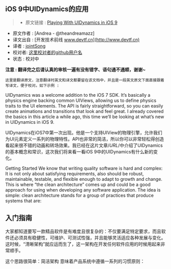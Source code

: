 iOS 9中UIDynamics的应用
---

> * 原文链接 : [Playing With UIDynamics in iOS 9](http://fancypixel.github.io/blog/2015/06/19/playing-with-uidynamics-in-ios-9/?utm_campaign=iOS%2BDev%2BWeekly&utm_medium=email&utm_source=iOS_Dev_Weekly_Issue_205)
* 原文作者 : [Andrea - @theandreamazz]
* 译文出自 : [开发技术前线 www.devtf.cn](http://www.devtf.cn)
* 译者 : [jointSong](https://github.com/joint-song/) 
* 校对者: [这里校对者的github用户名](github链接)  
* 状态 :   校对中

**注意 : 翻译完之后请认真的审核一遍有没有错字、语句通不通顺，谢谢~**


`这里是翻译原文，注意翻译时英文和译文都要留在该文档中，并且是一段英文原文下面直接跟着写译文，便于校对。如下示例 : `

UIDynamics was a welcome addition to the iOS 7 SDK. It’s basically a physics engine backing common UIViews, allowing us to define physics traits to the UI elements. The API is fairly straightforward, so you can easily create animations and transitions that look and feel great. I already covered the basics in this article a while ago, this time we’ll be looking at what’s new in UIDynamics in iOS 9.

UIDynamics在iOS7中第一次出现。他是一个支持UIView的物理引擎，允许我们为UI元素定义一系列的物理特性。API也非常的简洁，所以你可以非常轻松得创造看起来很不错的动画和转场效果。我已经在这片文章/*URL*/中介绍了UIDynamics的基本概念和常识，这次我们将来看一看iOS 9中的UIDynamics有什么新的变化。

Getting Started
We know that writing quality software is hard and complex: It is not only about satisfying requirements, also should be robust, maintainable, testable, and flexible enough to adapt to growth and change. This is where “the clean architecture” comes up and could be a good approach for using when developing any software application.
The idea is simple: clean architecture stands for a group of practices that produce systems that are:

## 入门指南
大家都知道要写一款精品软件是有难度且很复杂的：不仅要满足特定要求，而且软件还必须具有稳健性，可维护、可测试性强，并且能够灵活适应各种发展与变化。这时候，“清晰架构”就应运而生了，这一架构在开发任何软件应用的时候用起来非常顺手。

这个思路很简单：简洁架构 意味着产品系统中遵循一系列的习惯原则：